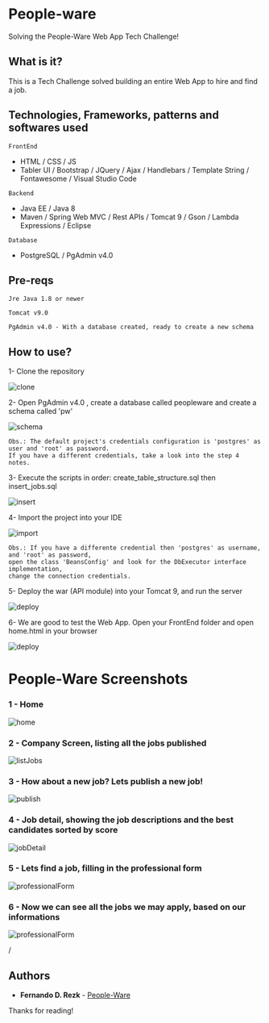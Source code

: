 # People-ware
Solving the People-Ware Web App Tech Challenge!

## What is it?
This is a Tech Challenge solved building an entire Web App to hire and find a job.

## Technologies, Frameworks, patterns and softwares used
```
FrontEnd
```
- HTML / CSS / JS
- Tabler UI / Bootstrap / JQuery / Ajax / Handlebars / Template String / Fontawesome /  Visual Studio Code

```
Backend
```
- Java EE / Java 8
- Maven / Spring Web MVC / Rest APIs / Tomcat 9 / Gson / Lambda Expressions / Eclipse

```
Database
```
- PostgreSQL / PgAdmin v4.0


## Pre-reqs
```
Jre Java 1.8 or newer
```
```
Tomcat v9.0
```
```
PgAdmin v4.0 - With a database created, ready to create a new schema
```

## How to use?


1- Clone the repository


![clone](https://image.ibb.co/fni3Do/pw1.jpg)


2- Open PgAdmin v4.0 , create a database called peopleware and create a schema called 'pw'


![schema](https://image.ibb.co/kTPzm8/pw2.jpg)

```
Obs.: The default project's credentials configuration is 'postgres' as user and 'root' as password. 
If you have a different credentials, take a look into the step 4 notes.  
```


3- Execute the scripts in order: create_table_structure.sql then insert_jobs.sql


![insert](https://image.ibb.co/cdr6Yo/pw3.jpg)


4- Import the project into your IDE


![import](https://image.ibb.co/f4MODo/pw4.jpg)

```
Obs.: If you have a differente credential then 'postgres' as username, and 'root' as password, 
open the class 'BeansConfig' and look for the DbExecutor interface implementation,
change the connection credentials.
```


5- Deploy the war (API module) into your Tomcat 9, and run the server


![deploy](https://image.ibb.co/b4AKKT/pw5.jpg)


6- We are good to test the Web App. Open your FrontEnd folder and open home.html in your browser


![deploy](https://image.ibb.co/cA7oDo/pw6.jpg)


# People-Ware Screenshots

### 1 - Home
![home](https://image.ibb.co/k0auKT/pw7.jpg)


### 2 - Company Screen, listing all the jobs published
![listJobs](https://image.ibb.co/i5U4KT/pw8.jpg)


### 3 - How about a new job? Lets publish a new job!
![publish](https://image.ibb.co/k5VTeT/pw10.jpg)


### 4 - Job detail, showing the job descriptions and the best candidates sorted by score
![jobDetail](https://image.ibb.co/d4GvR8/pw9.jpg)


### 5 - Lets find a job, filling in the professional form
![professionalForm](https://image.ibb.co/fgFx68/pw11.jpg)


### 6 - Now we can see all the jobs we may apply, based on our informations
![professionalForm](https://image.ibb.co/iv7um8/pw12.jpg)

/

## Authors

* **Fernando D. Rezk** - [People-Ware](https://github.com/FRezk/people-ware.git)

Thanks for reading!
